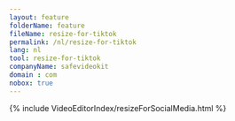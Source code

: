 ```yaml
---
layout: feature
folderName: feature
fileName: resize-for-tiktok
permalink: /nl/resize-for-tiktok
lang: nl
tool: resize-for-tiktok
companyName: safevideokit
domain : com
nobox: true
---
```


{% include VideoEditorIndex/resizeForSocialMedia.html %}

   